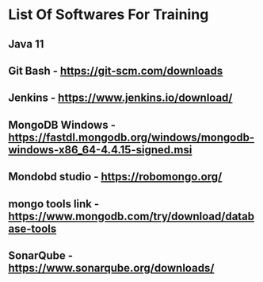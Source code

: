 # List Of Softwares For Training 

## Java 11 

## Git Bash - https://git-scm.com/downloads

## Jenkins - https://www.jenkins.io/download/

## MongoDB Windows - https://fastdl.mongodb.org/windows/mongodb-windows-x86_64-4.4.15-signed.msi

## Mondobd studio -  https://robomongo.org/ 

## mongo tools link - https://www.mongodb.com/try/download/database-tools

## SonarQube  - https://www.sonarqube.org/downloads/





